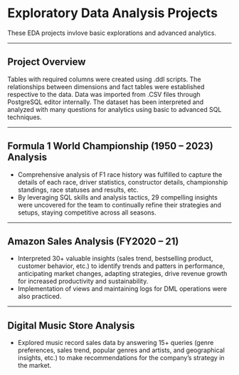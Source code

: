 # Exploratory Data Analysis Projects
These EDA projects invlove basic explorations and advanced analytics.

---
## Project Overview
Tables with required columns were created using .ddl scripts. The relationships between dimensions and fact tables were established respective to the data. Data was imported from .CSV files through PostgreSQL editor internally. The dataset has been interpreted and analyzed with many questions for analytics using basic to advanced SQL techniques.

---
## Formula 1 World Championship (1950 – 2023) Analysis
- Comprehensive analysis of F1 race history was fulfilled to capture the details of each race, driver statistics, constructor details, championship standings, race statuses and results, etc.
- By leveraging SQL skills and analysis tactics, 29 compelling insights were uncovered for the team to continually refine their strategies and setups, staying competitive across all seasons.

---
## Amazon Sales Analysis (FY2020 – 21)
- Interpreted 30+ valuable insights (sales trend, bestselling product, customer behavior, etc.) to identify trends and patters in performance, anticipating market changes, adapting strategies, drive revenue growth for increased productivity and sustainability.
- Implementation of views and maintaining logs for DML operations were also practiced.

---
## Digital Music Store Analysis
- Explored music record sales data by answering 15+ queries (genre preferences, sales trend, popular genres and artists, and geographical insights, etc.) to make recommendations for the company’s strategy in the market.
